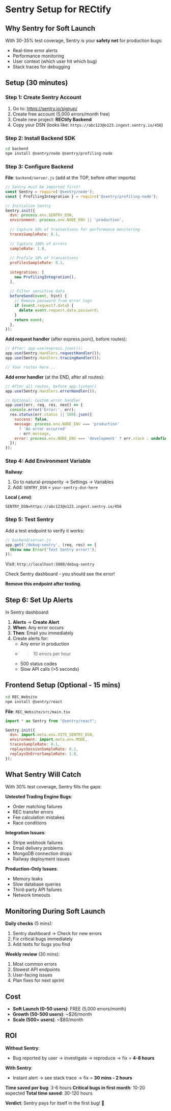 # Sentry Setup for RECtify

## Why Sentry for Soft Launch

With 30-35% test coverage, Sentry is your **safety net** for production bugs:
- Real-time error alerts
- Performance monitoring
- User context (which user hit which bug)
- Stack traces for debugging

## Setup (30 minutes)

### Step 1: Create Sentry Account

1. Go to: https://sentry.io/signup/
2. Create free account (5,000 errors/month free)
3. Create new project: **RECtify Backend**
4. Copy your DSN (looks like: `https://abc123@o123.ingest.sentry.io/456`)

### Step 2: Install Backend SDK

```bash
cd backend
npm install @sentry/node @sentry/profiling-node
```

### Step 3: Configure Backend

**File**: `backend/server.js` (add at the TOP, before other imports)

```javascript
// Sentry must be imported first!
const Sentry = require('@sentry/node');
const { ProfilingIntegration } = require('@sentry/profiling-node');

// Initialize Sentry
Sentry.init({
  dsn: process.env.SENTRY_DSN,
  environment: process.env.NODE_ENV || 'production',
  
  // Capture 10% of transactions for performance monitoring
  tracesSampleRate: 0.1,
  
  // Capture 100% of errors
  sampleRate: 1.0,
  
  // Profile 10% of transactions
  profilesSampleRate: 0.1,
  
  integrations: [
    new ProfilingIntegration(),
  ],
  
  // Filter sensitive data
  beforeSend(event, hint) {
    // Remove password from error logs
    if (event.request?.data) {
      delete event.request.data.password;
    }
    return event;
  },
});
```

**Add request handler** (after express.json(), before routes):

```javascript
// After: app.use(express.json());
app.use(Sentry.Handlers.requestHandler());
app.use(Sentry.Handlers.tracingHandler());

// Your routes here...
```

**Add error handler** (at the END, after all routes):

```javascript
// After all routes, before app.listen()
app.use(Sentry.Handlers.errorHandler());

// Optional: Custom error handler
app.use((err, req, res, next) => {
  console.error('Error:', err);
  res.status(err.status || 500).json({
    success: false,
    message: process.env.NODE_ENV === 'production' 
      ? 'An error occurred' 
      : err.message,
    error: process.env.NODE_ENV === 'development' ? err.stack : undefined
  });
});
```

### Step 4: Add Environment Variable

**Railway**:
1. Go to natural-prosperity → Settings → Variables
2. Add: `SENTRY_DSN` = `your-sentry-dsn-here`

**Local (.env)**:
```env
SENTRY_DSN=https://abc123@o123.ingest.sentry.io/456
```

### Step 5: Test Sentry

Add a test endpoint to verify it works:

```javascript
// backend/server.js
app.get('/debug-sentry', (req, res) => {
  throw new Error('Test Sentry error!');
});
```

Visit: `http://localhost:5000/debug-sentry`

Check Sentry dashboard - you should see the error!

**Remove this endpoint after testing.**

## Step 6: Set Up Alerts

In Sentry dashboard:
1. **Alerts** → **Create Alert**
2. **When**: Any error occurs
3. **Then**: Email you immediately
4. Create alerts for:
   - Any error in production
   - >10 errors per hour
   - 500 status codes
   - Slow API calls (>5 seconds)

## Frontend Setup (Optional - 15 mins)

```bash
cd REC_Website
npm install @sentry/react
```

**File**: `REC_Website/src/main.tsx`

```javascript
import * as Sentry from "@sentry/react";

Sentry.init({
  dsn: import.meta.env.VITE_SENTRY_DSN,
  environment: import.meta.env.MODE,
  tracesSampleRate: 0.1,
  replaysSessionSampleRate: 0.1,
  replaysOnErrorSampleRate: 1.0,
});
```

## What Sentry Will Catch

With 30% test coverage, Sentry fills the gaps:

**Untested Trading Engine Bugs**:
- Order matching failures
- REC transfer errors
- Fee calculation mistakes
- Race conditions

**Integration Issues**:
- Stripe webhook failures
- Email delivery problems
- MongoDB connection drops
- Railway deployment issues

**Production-Only Issues**:
- Memory leaks
- Slow database queries
- Third-party API failures
- Network timeouts

## Monitoring During Soft Launch

**Daily checks** (5 mins):
1. Sentry dashboard → Check for new errors
2. Fix critical bugs immediately
3. Add tests for bugs you find

**Weekly review** (30 mins):
1. Most common errors
2. Slowest API endpoints
3. User-facing issues
4. Plan fixes for next sprint

## Cost

- **Soft Launch (0-50 users)**: FREE (5,000 errors/month)
- **Growth (50-500 users)**: ~$26/month
- **Scale (500+ users)**: ~$80/month

## ROI

**Without Sentry**: 
- Bug reported by user → investigate → reproduce → fix = **4-8 hours**

**With Sentry**:
- Instant alert → see stack trace → fix = **30 mins - 2 hours**

**Time saved per bug**: 3-6 hours
**Critical bugs in first month**: 10-20 expected
**Total time saved**: 30-120 hours

**Verdict**: Sentry pays for itself in the first bug! 🎯

